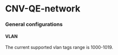 # CNV-QE-network
### General configurations
#### VLAN
The current supported vlan tags range is 1000-1019.
